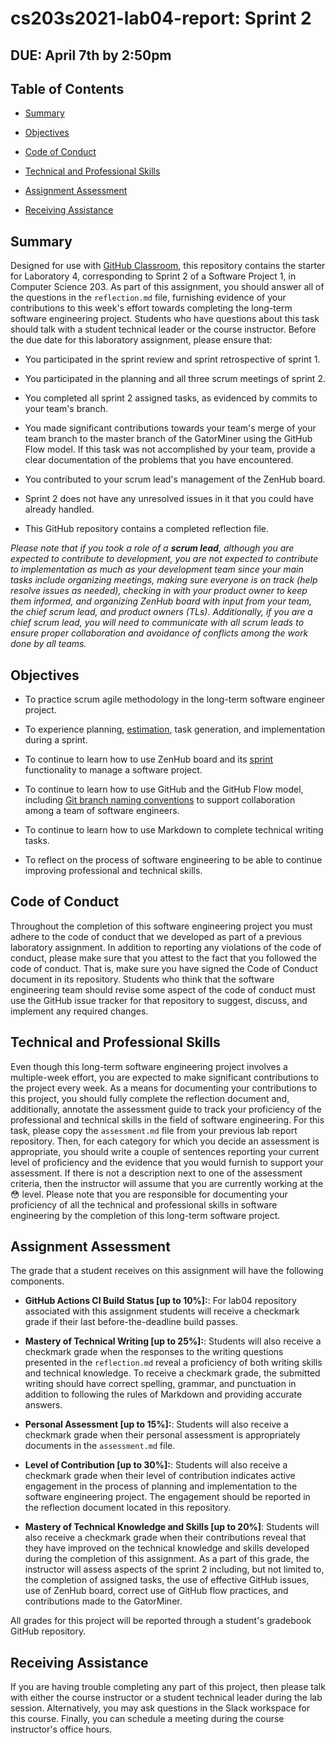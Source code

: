 # cs203s2021-lab04-report: Sprint 2

## DUE: April 7th by 2:50pm

## Table of Contents

* [Summary](#summary)

* [Objectives](#objectives)

* [Code of Conduct](#code-of-conduct)

* [Technical and Professional Skills](#technical-and-professional-skills)

* [Assignment Assessment](#assignment-assessment)

* [Receiving Assistance](receiving-assistance)

## Summary

Designed for use with [GitHub Classroom](https://classroom.github.com/), this
repository contains the starter for Laboratory 4, corresponding to Sprint 2 of a Software Project 1, in Computer Science 203. As
part of this assignment, you should answer all of the questions in the
`reflection.md` file, furnishing evidence of your contributions to this week's
effort towards completing the long-term software engineering project. Students
who have questions about this task should talk with a student technical leader
or the course instructor. Before the due date for this laboratory assignment,
please ensure that:

- You participated in the sprint review and sprint retrospective of sprint 1.

- You participated in the planning and all three scrum meetings of sprint 2.

- You completed all sprint 2 assigned tasks, as evidenced by commits to your team's branch.

- You made significant contributions towards your team's merge of your team branch to the master branch of the GatorMiner using the GitHub Flow model. If this task was not accomplished by your team, provide a clear documentation of the problems that you have encountered.

- You contributed to your scrum lead's management of the ZenHub board.

- Sprint 2 does not have any unresolved issues in it that you could have already handled.

- This GitHub repository contains a completed reflection file.

*Please note that if you took a role of a **scrum lead**, although you are expected to contribute to development, you are not expected to contribute to implementation as much as your development team since  your main tasks include organizing meetings, making sure everyone is on track (help resolve issues as needed), checking in with your product owner to keep them informed, and organizing ZenHub board with input from your team, the chief scrum lead, and product owners (TLs). Additionally, if you are a *chief scrum lead*, you will need to communicate with all scrum leads to ensure proper collaboration and avoidance of conflicts among the work done by all teams.*

## Objectives

* To practice scrum agile methodology in the long-term software engineer project.

* To experience planning, [estimation](https://www.atlassian.com/agile/project-management/estimation), task generation, and implementation during a sprint.

* To continue to learn how to use ZenHub board and its [sprint](https://help.zenhub.com/support/solutions/articles/43000611544) functionality to manage a software project.

* To continue to learn how to use GitHub and the GitHub Flow model, including [Git branch naming conventions](https://deepsource.io/blog/git-branch-naming-conventions/) to support collaboration among a team of software engineers.

* To continue to learn how to use Markdown to complete technical writing tasks.

* To reflect on the process of software engineering to be able to continue improving professional and technical skills.

## Code of Conduct

Throughout the completion of this software engineering project you must adhere
to the code of conduct that we developed as part of a previous laboratory
assignment.
In addition to reporting any violations of the code of conduct,
please make sure that you attest to the fact that you followed the code of
conduct. That is, make sure you have signed the Code of Conduct document in its repository. Students who think that the software engineering team should revise
some aspect of the code of conduct must use the GitHub issue tracker for that
repository to suggest, discuss, and implement any required changes.

## Technical and Professional Skills

Even though this long-term software engineering project involves a multiple-week
effort, you are expected to make significant contributions to the project every
week. As a means for documenting your contributions to this project, you should
fully complete the reflection document and, additionally, annotate the
assessment guide to track your proficiency of the professional and technical skills
in the field of software engineering. For this task, please copy the `assessment.md` file from your
previous lab report repository. Then, for each category for which you decide an
assessment is appropriate, you should write a couple of sentences reporting
your current level of proficiency and the evidence that you would furnish to support
your assessment. If there is not a description next to one of the assessment
criteria, then the instructor will assume that you are currently working at the
:flushed: level. Please note that you are responsible for documenting your
proficiency of all the technical and professional skills in software engineering by
the completion of this long-term software project.

## Assignment Assessment

The grade that a student receives on this assignment will have the following
components.

- **GitHub Actions CI Build Status [up  to 10%]:**: For lab04 repository associated with this assignment students will receive a checkmark grade if their last before-the-deadline build passes.

- **Mastery of Technical Writing [up  to 25%]:**: Students will also receive a checkmark grade
  when the responses to the  writing questions presented in the
  `reflection.md` reveal a proficiency of both writing skills and technical
  knowledge. To receive a checkmark grade, the submitted writing should have
  correct spelling, grammar, and punctuation in addition to following the rules
  of Markdown and providing  accurate answers.

- **Personal Assessment [up  to 15%]:**: Students will also receive a checkmark grade
  when their personal assessment is appropriately documents in the `assessment.md` file.

- **Level of Contribution [up  to 30%]:**: Students will also receive a checkmark grade
  when their level of contribution indicates active engagement in the process of planning and implementation to the software engineering project. The engagement should be reported in the
  reflection document located in this repository.

- **Mastery of Technical Knowledge and Skills [up  to 20%]**: Students will also receive a
  checkmark grade when their contributions reveal that they have improved on
  the technical knowledge and skills developed during the completion of
  this assignment. As a part of this grade, the instructor will assess aspects
  of the sprint 2 including, but not limited to, the completion of assigned tasks, the use of effective GitHub issues, use of ZenHub board, correct use of GitHub flow practices, and contributions made to the GatorMiner.

All grades for this project will be reported through a student's gradebook GitHub
repository.

## Receiving Assistance

If you are having trouble completing any part of this project, then please talk
with either the course instructor or a student technical leader during the
lab session. Alternatively, you may ask questions in the Slack workspace for
this course. Finally, you can schedule a meeting during the course instructor's
office hours.
